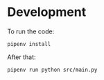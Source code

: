 # Development
To run the code:
```
pipenv install
```
After that:
```
pipenv run python src/main.py
```